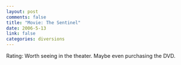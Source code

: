 ```yaml
--- 
layout: post
comments: false
title: "Movie: The Sentinel"
date: 2006-5-13
link: false
categories: diversions
---
```

Rating: Worth seeing in the theater. Maybe even purchasing the DVD.
